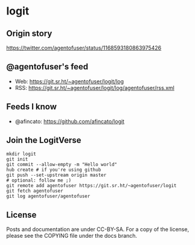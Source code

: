 # logit

## Origin story

<https://twitter.com/agentofuser/status/1168593180863975426>

## @agentofuser's feed

- Web: <https://git.sr.ht/~agentofuser/logit/log>
- RSS: <https://git.sr.ht/~agentofuser/logit/log/agentofuser/rss.xml>

## Feeds I know

- @afincato: <https://github.com/afincato/logit>

## Join the LogitVerse

```
mkdir logit
git init
git commit --allow-empty -m "Hello world"
hub create # if you're using github
git push --set-upstream origin master
# optional: follow me ;)
git remote add agentofuser https://git.sr.ht/~agentofuser/logit
git fetch agentofuser
git log agentofuser/agentofuser
```

## License

Posts and documentation are under CC-BY-SA. For a copy of the license, please
see the COPYING file under the docs branch.
